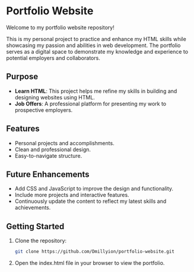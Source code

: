 # Portfolio Website

Welcome to my portfolio website repository!  

This is my personal project to practice and enhance my HTML skills while showcasing my passion and abilities in web development. The portfolio serves as a digital space to demonstrate my knowledge and experience to potential employers and collaborators.

## Purpose
- **Learn HTML**: This project helps me refine my skills in building and designing websites using HTML.
- **Job Offers**: A professional platform for presenting my work to prospective employers.

## Features
- Personal projects and accomplishments.
- Clean and professional design.
- Easy-to-navigate structure.

## Future Enhancements
- Add CSS and JavaScript to improve the design and functionality.
- Include more projects and interactive features.
- Continuously update the content to reflect my latest skills and achievements.

## Getting Started
1. Clone the repository:
   ```bash
   git clone https://github.com/Dmillyion/portfolio-website.git
2. Open the index.html file in your browser to view the portfolio.
